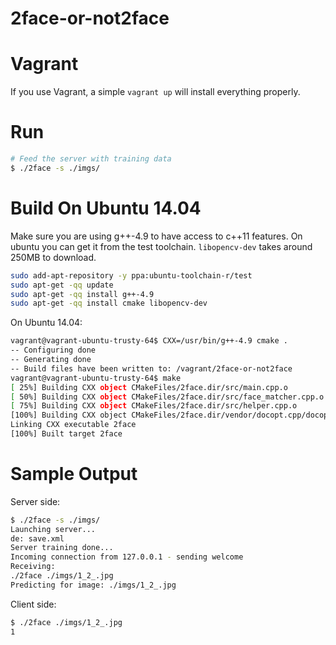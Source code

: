2face-or-not2face
=================

# Vagrant

If you use Vagrant, a simple `vagrant up` will install everything properly.

# Run

```bash
# Feed the server with training data
$ ./2face -s ./imgs/
```

# Build On Ubuntu 14.04

Make sure you are using g++-4.9 to have access to c++11 features.
On ubuntu you can get it from the test toolchain.
`libopencv-dev` takes around 250MB to download.

```bash
sudo add-apt-repository -y ppa:ubuntu-toolchain-r/test
sudo apt-get -qq update
sudo apt-get -qq install g++-4.9
sudo apt-get -qq install cmake libopencv-dev
```

On Ubuntu 14.04:

```bash
vagrant@vagrant-ubuntu-trusty-64$ CXX=/usr/bin/g++-4.9 cmake .
-- Configuring done
-- Generating done
-- Build files have been written to: /vagrant/2face-or-not2face
vagrant@vagrant-ubuntu-trusty-64$ make
[ 25%] Building CXX object CMakeFiles/2face.dir/src/main.cpp.o
[ 50%] Building CXX object CMakeFiles/2face.dir/src/face_matcher.cpp.o
[ 75%] Building CXX object CMakeFiles/2face.dir/src/helper.cpp.o
[100%] Building CXX object CMakeFiles/2face.dir/vendor/docopt.cpp/docopt.cpp.o
Linking CXX executable 2face
[100%] Built target 2face
```


# Sample Output

Server side:
```bash
$ ./2face -s ./imgs/
Launching server...
de: save.xml
Server training done...
Incoming connection from 127.0.0.1 - sending welcome
Receiving: 
./2face ./imgs/1_2_.jpg
Predicting for image: ./imgs/1_2_.jpg
```

Client side:
```bash
$ ./2face ./imgs/1_2_.jpg
1
```

